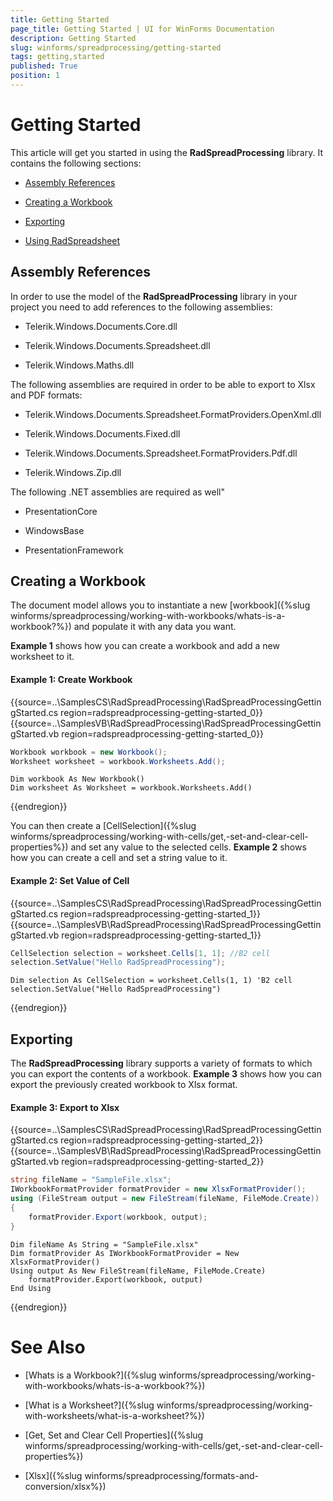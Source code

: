 ```yaml
---
title: Getting Started
page_title: Getting Started | UI for WinForms Documentation
description: Getting Started
slug: winforms/spreadprocessing/getting-started
tags: getting,started
published: True
position: 1
---
```


# Getting Started



This article will get you started in using the __RadSpreadProcessing__ library. It contains the following sections:
      

* [Assembly References](#assembly-references)

* [Creating a Workbook](#creating-a-workbook)

* [Exporting](#exporting)

* [Using RadSpreadsheet](#Using_RadSpreadsheet)

## Assembly References

In order to use the model of the __RadSpreadProcessing__ library in your project you need to add references to the following assemblies:
        

* Telerik.Windows.Documents.Core.dll
            

* Telerik.Windows.Documents.Spreadsheet.dll
            

* Telerik.Windows.Maths.dll
            

The following assemblies are required in order to be able to export to Xlsx and PDF formats:
        

* Telerik.Windows.Documents.Spreadsheet.FormatProviders.OpenXml.dll
            

* Telerik.Windows.Documents.Fixed.dll 
            

* Telerik.Windows.Documents.Spreadsheet.FormatProviders.Pdf.dll
            

* Telerik.Windows.Zip.dll
            

The following .NET assemblies are required as well"

* PresentationCore
          

* WindowsBase
          

* PresentationFramework
            

## Creating a Workbook

The document model allows you to instantiate a new [workbook]({%slug winforms/spreadprocessing/working-with-workbooks/whats-is-a-workbook?%}) and populate it with any data you want.
        

__Example 1__ shows how you can create a workbook and add a new worksheet to it.

#### Example 1: Create Workbook

{{source=..\SamplesCS\RadSpreadProcessing\RadSpreadProcessingGettingStarted.cs region=radspreadprocessing-getting-started_0}} 
{{source=..\SamplesVB\RadSpreadProcessing\RadSpreadProcessingGettingStarted.vb region=radspreadprocessing-getting-started_0}} 

````C#
Workbook workbook = new Workbook();
Worksheet worksheet = workbook.Worksheets.Add();

````
````VB.NET
Dim workbook As New Workbook()
Dim worksheet As Worksheet = workbook.Worksheets.Add()

````

{{endregion}} 

You can then create a [CellSelection]({%slug winforms/spreadprocessing/working-with-cells/get,-set-and-clear-cell-properties%}) and set any value to the selected cells. __Example 2__ shows how you can create a cell and set a string value to it.

#### Example 2: Set Value of Cell

{{source=..\SamplesCS\RadSpreadProcessing\RadSpreadProcessingGettingStarted.cs region=radspreadprocessing-getting-started_1}} 
{{source=..\SamplesVB\RadSpreadProcessing\RadSpreadProcessingGettingStarted.vb region=radspreadprocessing-getting-started_1}} 

````C#
CellSelection selection = worksheet.Cells[1, 1]; //B2 cell
selection.SetValue("Hello RadSpreadProcessing");

````
````VB.NET
Dim selection As CellSelection = worksheet.Cells(1, 1) 'B2 cell
selection.SetValue("Hello RadSpreadProcessing")

````

{{endregion}} 

## Exporting

The __RadSpreadProcessing__ library supports a variety of formats to which you can export the contents of a workbook. __Example 3__ shows how you can export the previously created workbook to Xlsx format.


#### Example 3: Export to Xlsx

{{source=..\SamplesCS\RadSpreadProcessing\RadSpreadProcessingGettingStarted.cs region=radspreadprocessing-getting-started_2}} 
{{source=..\SamplesVB\RadSpreadProcessing\RadSpreadProcessingGettingStarted.vb region=radspreadprocessing-getting-started_2}} 

````C#
string fileName = "SampleFile.xlsx";
IWorkbookFormatProvider formatProvider = new XlsxFormatProvider();
using (FileStream output = new FileStream(fileName, FileMode.Create))
{
    formatProvider.Export(workbook, output);
}

````
````VB.NET
Dim fileName As String = "SampleFile.xlsx"
Dim formatProvider As IWorkbookFormatProvider = New XlsxFormatProvider()
Using output As New FileStream(fileName, FileMode.Create)
    formatProvider.Export(workbook, output)
End Using

````

{{endregion}} 

# See Also

 * [Whats is a Workbook?]({%slug winforms/spreadprocessing/working-with-workbooks/whats-is-a-workbook?%})

 * [What is a Worksheet?]({%slug winforms/spreadprocessing/working-with-worksheets/what-is-a-worksheet?%})

 * [Get, Set and Clear Cell Properties]({%slug winforms/spreadprocessing/working-with-cells/get,-set-and-clear-cell-properties%})

 * [Xlsx]({%slug winforms/spreadprocessing/formats-and-conversion/xlsx%})
